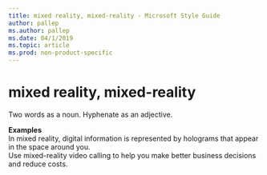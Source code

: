 ```yaml
---
title: mixed reality, mixed-reality - Microsoft Style Guide
author: pallep
ms.author: pallep
ms.date: 04/1/2019
ms.topic: article
ms.prod: non-product-specific
---
```


# mixed reality, mixed-reality

Two words as a noun. Hyphenate as an adjective. 

**Examples**   
In mixed reality, digital information is represented by holograms that appear in the space around you.  
Use mixed-reality video calling to help you make better business decisions and reduce costs.
